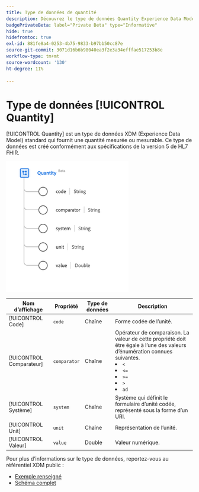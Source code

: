 ```yaml
---
title: Type de données de quantité
description: Découvrez le type de données Quantity Experience Data Model (XDM).
badgePrivateBeta: label="Private Beta" type="Informative"
hide: true
hidefromtoc: true
exl-id: 881fe8a4-0253-4b75-9833-b97bb50cc87e
source-git-commit: 3071d16b6b98040ea3f2e3a34efffae517253b8e
workflow-type: tm+mt
source-wordcount: '130'
ht-degree: 11%

---
```


# Type de données [!UICONTROL Quantity]

[!UICONTROL Quantity] est un type de données XDM (Experience Data Model) standard qui fournit une quantité mesurée ou mesurable. Ce type de données est créé conformément aux spécifications de la version 5 de HL7 FHIR.

![Structure de type de données Quantité](../../../images/healthcare/data-types/quantity.png)

| Nom d’affichage | Propriété | Type de données | Description |
| --- | --- | --- | --- |
| [!UICONTROL Code] | `code` | Chaîne | Forme codée de l’unité. |
| [!UICONTROL Comparateur] | `comparator` | Chaîne | Opérateur de comparaison. La valeur de cette propriété doit être égale à l’une des valeurs d’énumération connues suivantes. <li> `<` </li> <li> `<=` </li> <li> `>=` </li> <li> `>`</li> <li> `ad`</li> |
| [!UICONTROL Système] | `system` | Chaîne | Système qui définit le formulaire d’unité codée, représenté sous la forme d’un URI. |
| [!UICONTROL Unit] | `unit` | Chaîne | Représentation de l’unité. |
| [!UICONTROL Valeur] | `value` | Double | Valeur numérique. |

Pour plus d’informations sur le type de données, reportez-vous au référentiel XDM public :

* [Exemple renseigné](https://github.com/adobe/xdm/blob/master/extensions/industry/healthcare/fhir/datatypes/quantity.example.1.json)
* [Schéma complet](https://github.com/adobe/xdm/blob/master/extensions/industry/healthcare/fhir/datatypes/quantity.schema.json)
